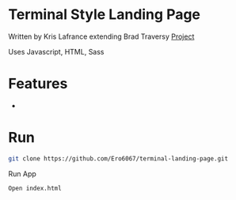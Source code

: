 # Terminal Style Landing Page

Written by Kris Lafrance extending Brad Traversy
[Project](https://www.youtube.com/watch?v=jQCk2yo10YY)

Uses Javascript, HTML, Sass

# Features

-

# Run

```sh
git clone https://github.com/Ero6067/terminal-landing-page.git
```

Run App

```sh
Open index.html
```
